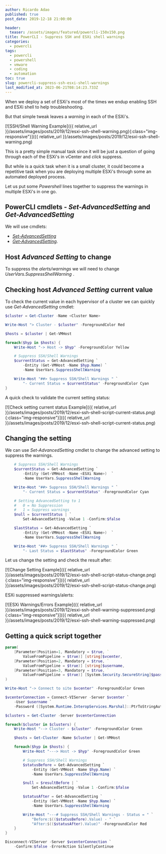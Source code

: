 ```yaml
---
author: Ricardo Adao
published: true
post_date: 2019-12-18 21:00:00

header:
  teaser: /assets/images/featured/powercli-150x150.png
title: PowerCLI - Suppress SSH and ESXi shell warnings
categories:
  - powercli
tags:
  - powercli
  - powershell
  - vmware
  - coding
  - automation
toc: true
slug: powercli-suppress-ssh-esxi-shell-warnings
last_modified_at: 2023-06-21T08:14:23.733Z
---
```

When we deploy a set of ESXi's most of the times we endup enabling SSH and ESXi shell to help troubleshooting.

But that simple tweak leaves a _warning_ in each of the ESXi's.

[![SSH/Shell Warning Example]({{ relative_url }}/assets/images/posts/2019/12/esxi-ssh-shell-warning.png){:class="img-responsive"}]({{ relative_url }}/assets/images/posts/2019/12/esxi-ssh-shell-warning.png)

This is a pretty simple manual task since it will be just a question of going through each of the ESXi's in vCenter and _click_ suppress.

But while is a quick task when it is a small cluster, it could become a repetitive task when you are deploying multiple ESXi's through some an automated deployed process.

Let us put some _Powershell_ lines together to suppress the warnings in multiple ESXi's in one go.

## PowerCLI cmdlets - _Set-AdvancedSetting_ and _Get-AdvancedSetting_

We will use cmdlets:

* [_Set-AdvancedSetting_](https://code.vmware.com/docs/10197/cmdlet-reference/doc/Get-AdvancedSetting.html)
* [_Get-AdvancedSetting_](https://code.vmware.com/docs/10197/cmdlet-reference/doc/Set-AdvancedSetting.html).

## Host _Advanced Setting_ to change

To suppress the _alerts/warnings_ we will need to change _UserVars.SuppressShellWarning_ .

## Checking host _Advanced Setting_ current value

To check the current value in each hypervisor of a cluster we can quickly use _Get-AdvancedSetting_ cmdlet:

```powershell
$cluster = Get-Cluster -Name <Cluster Name>

Write-Host "> Cluster - $cluster" -ForegroundColor Red

$hosts = $cluster | Get-VMHost

foreach($hyp in $hosts) {
    Write-Host "-> Host -> $hyp" -ForegroundColor Yellow

    # Suppress SSH/Shell Warnings
    $currentStatus = Get-AdvancedSetting `
        -Entity (Get-VMHost -Name $hyp.Name) `
        -Name UserVars.SuppressShellWarning

    Write-Host "##> Suppress SSH/Shell Warnings " `
        "- Current Status = $currentStatus" -ForegroundColor Cyan
}
```

A quick check to validate the current setting status:

[![Check setting current status Example]({{ relative_url }}/assets/images/posts/2019/12/esxi-ssh-shell-script-current-status.png){:class="img-responsive"}]({{ relative_url }}/assets/images/posts/2019/12/esxi-ssh-shell-script-current-status.png)

## Changing the setting

We can use _Set-AdvancedSetting_ cmdlet to change the advanced setting to suppress the warnings.

```powershell
    # Suppress SSH/Shell Warnings
    $currentStatus = Get-AdvancedSetting `
        -Entity (Get-VMHost -Name <ESXi Name>)  `
        -Name UserVars.SuppressShellWarning

    Write-Host "##> Suppress SSH/Shell Warnings " `
        "- Current Status = $currentStatus" -ForegroundColor Cyan

    # Setting AdvancedSetting to 1
    #   0 = No Suppression
    #   1 = Suppress warnings
    $null = $currentStatus | `
        Set-AdvancedSetting -Value 1 -Confirm:$false

    $lastStatus = Get-AdvancedSetting `
        -Entity (Get-VMHost -Name <ESXi Name>)  `
        -Name UserVars.SuppressShellWarning

    Write-Host "##> Suppress SSH/Shell Warnings " `
        "- Last Status = $lastStatus" -ForegroundColor Green
```

Let us change the setting and check the result after:

[![Change Setting Example]({{ relative_url }}/assets/images/posts/2019/12/esxi-ssh-shell-script-status-change.png){:class="img-responsive"}]({{ relative_url }}/assets/images/posts/2019/12/esxi-ssh-shell-script-status-change.png)

ESXi suppressed warnings/alerts:

[![ESXi Warnings/Errors Example]({{ relative_url }}/assets/images/posts/2019/12/esxi-ssh-shell-warning-suppressed.png){:class="img-responsive"}]({{ relative_url }}/assets/images/posts/2019/12/esxi-ssh-shell-warning-suppressed.png)

## Getting a quick script together

```powershell
param(
    [Parameter(Position=1, Mandatory = $true, `
        ValueFromPipeline = $true)] [string]$vcenter,
    [Parameter(Position=2, Mandatory = $true, `
        ValueFromPipeline = $true)] [string]$username,
    [Parameter(Position=3, Mandatory = $true, `
        ValueFromPipeline = $true)] [System.Security.SecureString]$password
)

Write-Host "-> Connect to site $vcenter" -ForegroundColor Green

$vcenterConnection = Connect-VIServer -Server $vcenter `
    -User $username `
    -Password ([System.Runtime.InteropServices.Marshal]::PtrToStringAuto([System.Runtime.InteropServices.Marshal]::SecureStringToBSTR($password)))

$clusters = Get-Cluster -Server $vcenterConnection

foreach($cluster in $clusters) {
    Write-Host "--> Cluster - $cluster" -ForegroundColor Green

    $hosts = Get-Cluster -Name $cluster | Get-VMHost

    foreach($hyp in $hosts) {
        Write-Host "---> Host -> $hyp" -ForegroundColor Green

        # Suppress SSH/Shell Warnings
        $statusBefore = Get-AdvancedSetting `
            -Entity (Get-VMHost -Name $hyp.Name) `
            -Name UserVars.SuppressShellWarning

        $null = $resultBefore | `
            Set-AdvancedSetting -Value 1 -Confirm:$false

        $statusAfter = Get-AdvancedSetting `
            -Entity (Get-VMHost -Name $hyp.Name) `
            -Name UserVars.SuppressShellWarning

        Write-Host "---# Suppress SSH/Shell Warnings - Status = " `
            "Before:$(($statusBefore).Value) - " `
            "After:$(($statusAfter).Value)" -ForegroundColor Red
    }
}

Disconnect-VIServer -Server $vcenterConnection `
    -Confirm:$false -ErrorAction SilentlyContinue
```
